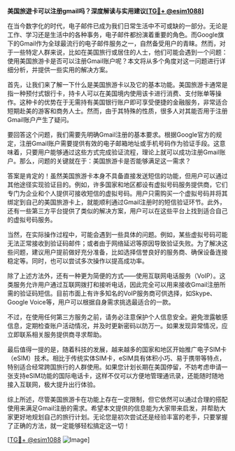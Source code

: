 **美国旅遊卡可以注册gmail吗？深度解读与实用建议[[TG💪+ @esim1088](https://t.me/s/esim1088)]**

在当今数字化的时代，电子邮件已成为我们日常生活中不可或缺的一部分。无论是工作、学习还是生活中的各种事务，电子邮件都扮演着重要的角色。而Google旗下的Gmail作为全球最流行的电子邮件服务之一，自然备受用户的青睐。然而，对于一些特定人群来说，比如在美国旅行或居住的人士，他们可能会遇到一个问题：使用美国旅游卡是否可以注册Gmail账户呢？本文将从多个角度对这一问题进行详细分析，并提供一些实用的解决方案。

首先，让我们来了解一下什么是美国旅游卡以及它的基本功能。美国旅游卡通常是指一种预付式银行卡，持卡人可以在美国境内使用该卡进行消费、支付账单等操作。这种卡的优势在于无需持有美国银行账户即可享受便捷的金融服务，非常适合短期赴美的游客和商务人士。然而，由于其特殊的性质，很多人对其能否用于注册Gmail账户产生了疑问。

要回答这个问题，我们需要先明确Gmail注册的基本要求。根据Google官方的规定，注册Gmail账户需要提供有效的电子邮箱地址或手机号码作为验证手段。这意味着，只要用户能够通过这些方式完成验证流程，理论上就可以成功注册Gmail账户。那么，问题的关键就在于：美国旅游卡是否能够满足这一需求？

答案是肯定的！虽然美国旅游卡本身不具备直接发送短信的功能，但用户可以通过其他途径实现验证目的。例如，许多国家和地区都设有虚拟号码服务提供商，它们专门为企业和个人提供可接收短信的虚拟号码。用户只需购买一个虚拟号码并将其绑定到自己的美国旅游卡上，就能顺利通过Gmail注册时的短信验证环节。此外，还有一些第三方平台提供了类似的解决方案，用户可以在这些平台上找到适合自己的虚拟号码服务。

当然，在实际操作过程中，可能会遇到一些具体的问题。例如，某些虚拟号码可能无法正常接收到验证码邮件；或者由于网络延迟等原因导致验证失败。为了解决这些问题，建议用户提前做好充分准备，比如选择信誉良好的服务商、确保设备连接稳定等。同时，也可以尝试多次操作以提高成功率。

除了上述方法外，还有一种更为简便的方式——使用互联网电话服务（VoIP）。这类服务允许用户通过互联网拨打和接听电话，因此完全可以用来接收Gmail注册所需的验证码短信。目前市面上有许多知名的VoIP服务商可供选择，如Skype、Google Voice等，用户可以根据自身需求挑选最适合的一款。

不过，在使用任何第三方服务之前，请务必注意保护个人信息安全。避免泄露敏感信息，定期检查账户活动情况，并及时更新密码以防万一。如果发现异常情况，应立即联系相关服务提供商寻求帮助。

最后值得一提的是，随着科技的发展，越来越多的国家和地区开始推广电子SIM卡（eSIM）技术。相比于传统实体SIM卡，eSIM具有体积小巧、易于携带等特点，特别适合经常跨国旅行的人群使用。如果您计划长期在美国停留，不妨考虑申请一张支持eSIM功能的国际电话卡，这样不仅可以方便地管理通讯录，还能随时随地接入互联网，极大提升出行体验。

综上所述，尽管美国旅游卡在功能上存在一定限制，但它依然可以通过合理的搭配使用来满足Gmail注册的需求。希望本文提供的信息能为大家带来启发，并帮助大家更好地规划自己的旅行计划。无论您是初次尝试还是经验丰富的老手，只要掌握了正确的方法，就一定能够轻松搞定这一切！

[[TG💪+ @esim1088](https://t.me/s/esim1088) ![Image](https://i.postimg.cc/4NQfJmqS/Snipaste-2025-05-13-00-14-12.png)]